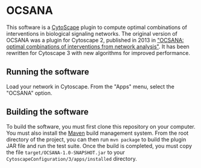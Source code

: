 # OCSANA

This software is a [CytoScape][] plugin to compute optimal combinations of interventions in biological signaling networks.
The original version of OCSANA was a plugin for Cytoscape 2, published in 2013 in ["OCSANA: optimal combinations of interventions from network analysis"][origpaper].
It has been rewritten for Cytoscape 3 with new algorithms for improved performance.

## Running the software
Load your network in Cytoscape.
From the "Apps" menu, select the "OCSANA" option.

## Building the software
To build the software, you must first clone this repository on your computer.
You must also install the [Maven][] build management system.
From the root directory of the project, you can then run `mvn package` to build the plugin JAR file and run the test suite.
Once the build is completed, you must copy the file `target/OCSANA-1.0-SNAPSHOT.jar` to your `CytoscapeConfiguration/3/apps/installed` directory.

[cytoscape]://cytoscape.org
[origpaper]: //dx.doi.org/10.1093/bioinformatics/btt195
[maven]: //maven.apache.org
